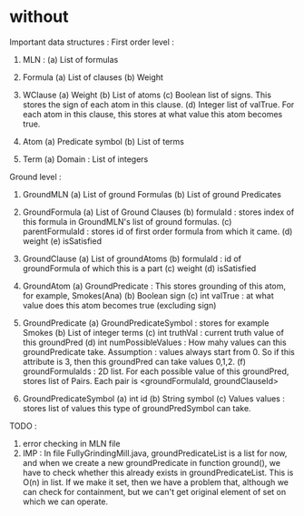 # without

Important data structures :
First order level :
1. MLN :
(a) List of formulas

2. Formula
(a) List of clauses
(b) Weight

3. WClause
(a) Weight
(b) List of atoms
(c) Boolean list of signs. This stores the sign of each atom in this clause.
(d) Integer list of valTrue. For each atom in this clause, this stores at what value this atom becomes true.

4. Atom
(a) Predicate symbol
(b) List of terms

5. Term
(a) Domain : List of integers

Ground level : 
1. GroundMLN
(a) List of ground Formulas
(b) List of ground Predicates

2. GroundFormula
(a) List of Ground Clauses
(b) formulaId : stores index of this formula in GroundMLN's list of ground formulas.
(c) parentFormulaId : stores id of first order formula from which it came.
(d) weight
(e) isSatisfied

3. GroundClause
(a) List of groundAtoms
(b) formulaId : id of groundFormula of which this is a part
(c) weight
(d) isSatisfied

4. GroundAtom
(a) GroundPredicate : This stores grounding of this atom, for example, Smokes(Ana)
(b) Boolean sign
(c) int valTrue : at what value does this atom becomes true (excluding sign)

5. GroundPredicate
(a) GroundPredicateSymbol : stores for example Smokes
(b) List of integer terms
(c) int truthVal : current truth value of this groundPred
(d) int numPossibleValues : How mahy values can this groundPredicate take. Assumption : values always start from 0.
So if this attribute is 3, then this groundPred can take values 0,1,2.
(f) groundFormulaIds : 2D list. For each possible value of this groundPred, stores list of Pairs. Each pair
is <groundFormulaId, groundClauseId>

6. GroundPredicateSymbol
(a) int id
(b) String symbol
(c) Values values : stores list of values this type of groundPredSymbol can take.

TODO :
1. error checking in MLN file
2. IMP : In file FullyGrindingMill.java, groundPredicateList is a list for now, and when we create a new
groundPredicate in function ground(), we have to check whether this already exists in groundPredicateList.
This is O(n) in list. If we make it set, then we have a problem that, although we can check for containment,
but we can't get original element of set on which we can operate.

